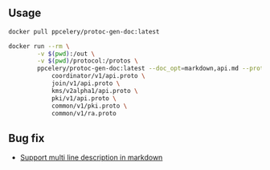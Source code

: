 ## Usage

```sh
docker pull ppcelery/protoc-gen-doc:latest

docker run --rm \
        -v $(pwd):/out \
        -v $(pwd)/protocol:/protos \
        ppcelery/protoc-gen-doc:latest --doc_opt=markdown,api.md --proto_path=/protos \
            coordinator/v1/api.proto \
            join/v1/api.proto \
            kms/v2alpha1/api.proto \
            pki/v1/api.proto \
            common/v1/pki.proto \
            common/v1/ra.proto
```

## Bug fix

- [Support multi line description in markdown](https://github.com/Laisky/protoc-gen-doc/pull/1)
